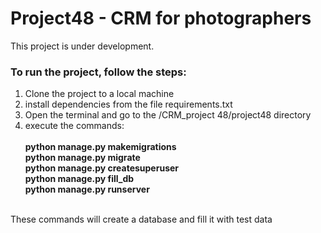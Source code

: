 <h1>Project48 - CRM for photographers </h1>

This project is under development.

<h3>To run the project, follow the steps:</h3>
<ol>
<li>Clone the project to a local machine</li>
<li>install dependencies from the file requirements.txt</li>
<li>Open the terminal and go to the /CRM_project 48/project48 directory</li>
<li>execute the commands:</li><br>
   <b>  python manage.py makemigrations<br>
        python manage.py migrate<br>
        python manage.py createsuperuser<br>
        python manage.py fill_db<br>
        python manage.py runserver<br>
<br>
</b>
</ol>
These commands will create a database and fill it with test data<br>
